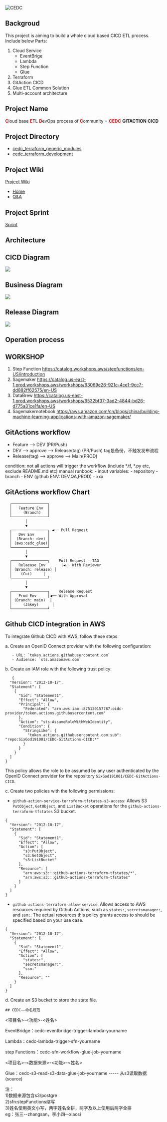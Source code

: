 ![CEDC](https://gitee.com/SixGod2019/shared-info/raw/master/github_images/images/cedc-logo.png)

## Backgroud
This project is aiming to build a whole cloud based CICD ETL process. Include below Parts:

1. Cloud Service
   - EventBrige
   - Lambda
   - Step Function
   - Glue
2. Terraform 
3. GitAction CICD
4. Glue ETL Common Solution
5. Multi-account architecture

## Project Name
<font color=red>**C**</font>loud base <font color=red>**E**</font>TL <font color=red>**D**</font>evOps process of <font color=red>**C**</font>ommunity = <font color=red>**CEDC**</font> **GITACTION**</font> **CICD**

## Project Directory
- [cedc_terraform_generic_modules](https://github.com/SixGod191001/CEDC-GitActions-CICD/tree/main/cedc_terraform_generic_modules)
- [cedc_terraform_development](https://github.com/SixGod191001/CEDC-GitActions-CICD/tree/main/cedc_terraform_development)
  
## Project Wiki
[Project Wiki](https://github.com/SixGod191001/CEDC-GitActions-CICD/wiki)
  - [Home](https://github.com/SixGod191001/CEDC-GitActions-CICD/wiki)
  - [Q&A](https://github.com/SixGod191001/CEDC/wiki/QA---%E5%B7%B2%E7%9F%A5%E9%97%AE%E9%A2%98-&-%E8%A7%A3%E5%86%B3%E6%96%B9%E6%A1%88)
    
## Project Sprint
[Sprint](https://github.com/users/SixGod191001/projects/3)

## Architecture

## CICD Diagram
![](https://github.com/SixGod191001/CEDC-GitActions-CICD/blob/main/documents/GithubActions.drawio.png)

## Business Diagram
![](https://github.com/SixGod191001/CEDC-GitActions-CICD/blob/main/documents/Phase2.drawio.png)

## Release Diagram
![](https://github.com/SixGod191001/CEDC-GitActions-CICD/blob/main/documents/github_release_workflow.drawio.png)


## Operation process
## WORKSHOP
1. Step Function  https://catalog.workshops.aws/stepfunctions/en-US/introduction
2. Sagemaker      https://catalog.us-east-1.prod.workshops.aws/workshops/63069e26-921c-4ce1-9cc7-dd882ff62575/en-US
3. DataBrew       https://catalog.us-east-1.prod.workshops.aws/workshops/6532bf37-3ad2-4844-bd26-d775a31ce1fa/en-US
4. Sagemakernotebook    https://aws.amazon.com/cn/blogs/china/building-machine-learning-applications-with-amazon-sagemaker/

## GitActions workflow
   - Feature --> DEV  (PR/Push)
   - DEV --> approve --> Release(tag) (PR/Push) tag是备份，不触发发布流程
   - Release(tag) --> approve --> Main(PROD)

   condition: not all actions will trigger the workflow (include *.tf, *.py etc, exclude README.md etc)
   manual runbook:
     - input variables: 
       - repository
       - branch
       - ENV (github ENV: DEV,QA,PROD)
	   - xxx
## GitActions workflow Chart

      ┌────────────────┐
      │   Feature Env  │
      │     (Branch)   │
      └────────────────┘
             │
             ▼
      ┌────────────────┐ ◀── Pull Request
      │   Dev Env      │
      │  (Branch: dev) │
      │ (aws:cedc_glue)│
      └────────────────┘
             │
             ▼
      ┌────────────────┐    Pull Request --TAG
      │   Relaease Env       │◀── With Reviewer
      │ (Branch: release) │
      │    (Cui)     │
      └────────────────┘
             │
             ▼
      ┌────────────────┐    Release Request
      │   Prod Env     │◀── With Approval
      │ (Branch: main)  │
      │     (Jakey)      │
      └────────────────┘
   
   ## Github CICD integration in AWS

To integrate Github CICD with AWS, follow these steps:

a. Create an OpenID Connect provider with the following configuration:
```
   - URL: `token.actions.githubusercontent.com`
   - Audience: `sts.amazonaws.com`
```
b. Create an IAM role with the following trust policy:
```
   {
  "Version": "2012-10-17",
  "Statement": [
    {
      "Sid": "Statement1",
      "Effect": "Allow",
      "Principal": {
        "Federated": "arn:aws:iam::875120157787:oidc-provider/token.actions.githubusercontent.com"
      },
      "Action": "sts:AssumeRoleWithWebIdentity",
      "Condition": {
        "StringLike": {
          "token.actions.githubusercontent.com:sub": "repo:SixGod191001/CEDC-GitActions-CICD:*"
        }
      }
    }
  ]
}
```
This policy allows the role to be assumed by any user authenticated by the OpenID Connect provider for the repository `SixGod191001/CEDC-GitActions-CICD`.

c. Create two policies with the following permissions:
- `github-action-service-terroform-tfstates-s3-access`: Allows S3 `PutObject`, `GetObject`, and `ListBucket` operations for the `github-actions-terraform-tfstates` S3 bucket.
```
{
  "Version": "2012-10-17",
  "Statement": [
    {
      "Sid": "Statement1",
      "Effect": "Allow",
      "Action": [
        "s3:PutObject",
        "s3:GetObject",
        "s3:ListBucket"
      ],
      "Resource": [
        "arn:aws:s3:::github-actions-terraform-tfstates/*",
        "arn:aws:s3:::github-actions-terraform-tfstates"
      ]
    }
  ]
}
````

- `github-actions-terraform-allow-service`: Allows access to AWS resources required by Github Actions, such as `states:`, `secretsmanager:`, and `ssm:`. The actual resources this policy grants access to should be specified based on your use case.
````
{
  "Version": "2012-10-17",
  "Statement": [
    {
      "Sid": "Statement1",
      "Effect": "Allow",
      "Action": [
        "states:",
        "secretsmanager:",
        "ssm:"
      ],
      "Resource": ""
    }
  ]
}
````

d. Create an S3 bucket to store the state file.



 ```
## CEDC——命名规范
```
<项目名>-<功能>-<姓名>

EventBridge：cedc-eventbridge-trigger-lambda-yourname

Lambda：cedc-lambda-trigger-sfn-yourname

step Functions：cedc-sfn-workflow-glue-job-yourname

<项目名>-<数据来源>-<功能>-<姓名>

Glue：cedc-s3-read-s3-data-glue-job-yourname	----- 从s3读取数据(source)


注：                    
1)数据来源包含s3/postgre   
2)sfn:stepFunctions缩写             
3)姓名使用英文小写，两字姓名全拼，两字及以上使用后两字全拼                       
eg：张三--zhangsan，李小四--xiaosi


```

